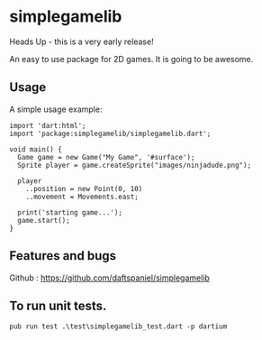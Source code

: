 # simplegamelib

Heads Up - this is a very early release!

An easy to use package for 2D games. It is going to be awesome.

## Usage

A simple usage example:

    import 'dart:html';
    import 'package:simplegamelib/simplegamelib.dart';

    void main() {
      Game game = new Game("My Game", '#surface');
      Sprite player = game.createSprite("images/ninjadude.png");

      player
        ..position = new Point(0, 10)
        ..movement = Movements.east;
		
      print('starting game...');
      game.start();
    }


## Features and bugs

Github : https://github.com/daftspaniel/simplegamelib

## To run unit tests.

    pub run test .\test\simplegamelib_test.dart -p dartium
